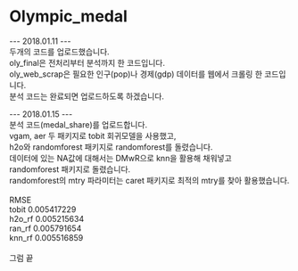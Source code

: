 # Olympic_medal

--- 2018.01.11 --- <br/>
두개의 코드를 업로드했습니다. <br/>
oly_final은 전처리부터 분석까지 한 코드입니다. <br/>
oly_web_scrap은 필요한 인구(pop)나 경제(gdp) 데이터를 웹에서 크롤링 한 코드입니다. <br/>
분석 코드는 완료되면 업로드하도록 하겠습니다. <br/>


--- 2018.01.15 --- <br/>
분석 코드(medal_share)를 업로드합니다. <br/>
vgam, aer 두 패키지로 tobit 회귀모델을 사용했고,<br/>
h2o와 randomforest 패키지로 randomforest를 돌렸습니다.</br>
데이터에 있는 NA값에 대해서는 DMwR으로 knn을 활용해 채워넣고 <br/>
randomforest 패키지로 돌렸습니다. <br/>
randomforest의 mtry 파라미터는 caret 패키지로 최적의 mtry를 찾아 활용했습니다.<br/>
<br/>
              RMSE <br/>
tobit  0.005417229 <br/>
h2o_rf 0.005215634 <br/>
ran_rf 0.005791654 <br/>
knn_rf 0.005516859 <br/>
<br/>
그럼 끝 <br/>


